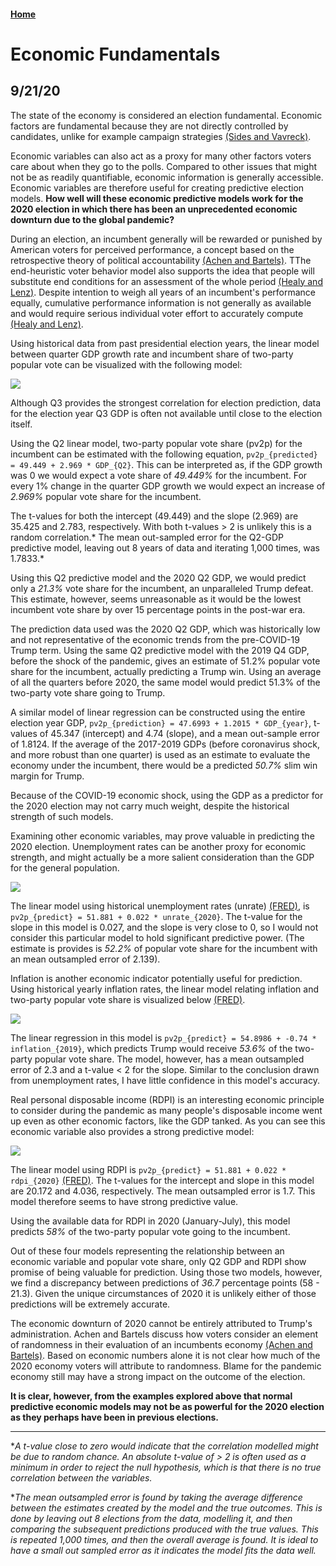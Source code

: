 #### [Home](https://cassidybargell.github.io/election_analytics/)

# Economic Fundamentals 
## 9/21/20

The state of the economy is considered an election fundamental. Economic factors are fundamental because they are not directly controlled by candidates, unlike for example campaign strategies  [(Sides and Vavreck)](https://muse-jhu-edu.ezp-prod1.hul.harvard.edu/book/64467). 
 
Economic variables can also act as a proxy for many other factors voters care about when they go to the polls. Compared to other issues that might not be as readily quantifiable, economic information is generally accessible. Economic variables are therefore useful for creating predictive election models. **How well will these economic predictive models work for the 2020 election in which there has been an unprecedented economic downturn due to the global pandemic?**

During an election, an incumbent generally will be rewarded or punished by American voters for perceived performance, a concept based on the retrospective theory of political accountability [(Achen and Bartels)](https://muse-jhu-edu.ezp-prod1.hul.harvard.edu/book/64646). TThe end-heuristic voter behavior model also supports the idea that people will substitute end conditions for an assessment of the whole period [(Healy and Lenz)](https://www-jstor-org.ezp-prod1.hul.harvard.edu/stable/24363467?seq=1#metadata_info_tab_contents). Despite intention to weigh all years of an incumbent's performance equally, cumulative performance information is not generally as available and would require serious individual voter effort to accurately compute [(Healy and Lenz)](https://www-jstor-org.ezp-prod1.hul.harvard.edu/stable/24363467?seq=1#metadata_info_tab_contents). 

Using historical data from past presidential election years, the linear model between quarter GDP growth rate and incumbent share of two-party popular vote can be visualized with the following model:

![](../figures/gdp_v_pv2p.png)

Although Q3 provides the strongest correlation for election prediction, data for the election year Q3 GDP is often not available until close to the election itself.

Using the Q2 linear model, two-party popular vote share (pv2p) for the incumbent can be estimated with the following equation, `pv2p_{predicted} = 49.449 + 2.969 * GDP_{Q2}`. This can be interpreted as, if the GDP growth was 0 we would expect a vote share of *49.449%* for the incumbent. For every 1% change in the quarter GDP growth we would expect an increase of *2.969%* popular vote share for the incumbent. 

The t-values for both the intercept (49.449) and the slope (2.969) are 35.425 and 2.783, respectively. With both t-values > 2 is unlikely this is a random correlation.* 
The mean out-sampled error for the Q2-GDP predictive model, leaving out 8 years of data and iterating 1,000 times, was 1.7833.*

Using this Q2 predictive model and the 2020 Q2 GDP, we would predict only a *21.3%* vote share for the incumbent, an unparalleled Trump defeat. This estimate, however, seems unreasonable as it would be the lowest incumbent vote share by over 15 percentage points in the post-war era.

The prediction data used was the 2020 Q2 GDP, which was historically low and not representative of the economic trends from the pre-COVID-19 Trump term. Using the same Q2 predictive model with the 2019 Q4 GDP, before the shock of the pandemic, gives an estimate of 51.2% popular vote share for the incumbent, actually predicting a Trump win. Using an average of all the quarters before 2020, the same model would predict 51.3% of the two-party vote share going to Trump. 

A similar model of linear regression can be constructed using the entire election year GDP, `pv2p_{prediction} = 47.6993 + 1.2015 * GDP_{year}`, t-values of 45.347 (intercept) and 4.74 (slope), and a mean out-sample error of 1.8124. If the average of the 2017-2019 GDPs (before coronavirus shock, and more robust than one quarter) is used as an estimate to evaluate the economy under the incumbent, there would be a predicted *50.7%* slim win margin for Trump.

Because of the COVID-19 economic shock, using the GDP as a predictor for the 2020 election may not carry much weight, despite the historical strength of such models. 

Examining other economic variables, may prove valuable in predicting the 2020 election. Unemployment rates can be another proxy for economic strength, and might actually be a more salient consideration than the GDP for the general population.

![](../figures/unemployment_lm.png)

The linear model using historical unemployment rates (unrate) [(FRED)](https://fred.stlouisfed.org/series/UNRATE), is `pv2p_{predict} = 51.881 + 0.022 * unrate_{2020}`. The t-value for the slope in this model is 0.027, and the slope is very close to 0, so I would not consider this particular model to hold significant predictive power. (The estimate is provides is *52.2%* of popular vote share for the incumbent with an mean outsampled error of 2.139). 

Inflation is another economic indicator potentially useful for prediction. Using historical yearly inflation rates, the linear model relating inflation and two-party popular vote share is visualized below [(FRED)](https://fred.stlouisfed.org/series/FPCPITOTLZGUSA). 

![](../figures/inflate_lm.png)

The linear regression in this model is `pv2p_{predict} = 54.8986 + -0.74 * inflation_{2019}`, which predicts Trump would receive *53.6%* of the two-party popular vote share. The model, however, has a mean outsampled error of 2.3 and a t-value < 2 for the slope. Similar to the conclusion drawn from unemployment rates, I have little confidence in this model's accuracy. 

Real personal disposable income (RDPI) is an interesting economic principle to consider during the pandemic as many people's disposable income went up even as other economic factors, like the GDP tanked. As you can see this economic variable also provides a strong predictive model:

![](../figures/rdpi_lm.png)

The linear model using RDPI  is `pv2p_{predict} = 51.881 + 0.022 * rdpi_{2020}` [(FRED)](https://fred.stlouisfed.org/series/DSPIC96). The t-values for the intercept and slope in this model are 20.172 and 4.036, respectively. The mean outsampled error is 1.7. This model therefore seems to have strong predictive value. 

Using the available data for RDPI in 2020 (January-July), this model predicts *58%* of the two-party popular vote going to the incumbent. 

Out of these four models representing the relationship between an economic variable and popular vote share, only Q2 GDP and RDPI show promise of being valuable for prediction. Using those two models, however, we find a discrepancy between predictions of *36.7* percentage points (58 - 21.3). Given the unique circumstances of 2020 it is unlikely either of those predictions will be extremely accurate.

The economic downturn of 2020 cannot be entirely attributed to Trump's administration. Achen and Bartels discuss how voters consider an element of randomness in their evaluation of an incumbents economy [(Achen and Bartels)](https://muse-jhu-edu.ezp-prod1.hul.harvard.edu/book/64646). Based on economic numbers alone it is not clear how much of the 2020 economy voters will attribute to randomness. Blame for  the pandemic economy still may have a strong impact on the outcome of the election.

**It is clear, however, from the examples explored above that normal predictive economic models may not be as powerful for the 2020 election as they perhaps have been in previous elections.**

<hr>

**A t-value close to zero would indicate that the correlation modelled might be due to random chance. An absolute t-value of > 2 is often used as a minimum in order to reject the null hypothesis, which is that there is no true correlation between the variables.*


**The mean outsampled error is found by taking the average difference between the estimates created by the model and the true outcomes. This is done by leaving out 8 elections from the data, modelling it, and then comparing the subsequent predictions produced with the true values. This is repeated 1,000 times, and then the overall average is found. It is ideal to have a small out sampled error as it indicates the model fits the data well.*
